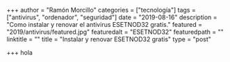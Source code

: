 +++
author = "Ramón Morcillo"
categories = ["tecnología"]
tags = ["antivirus", "ordenador", "seguridad"]
date = "2019-08-16"
description = "Como instalar y renovar el antivirus ESETNOD32 gratis."
featured = "2019/antivirus/featured.jpg"
featuredalt = "ESETNOD32"
featuredpath = ""
linktitle = ""
title = "Instalar y renovar ESETNOD32 gratis"
type = "post"

+++
hola